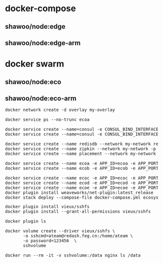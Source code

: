 # docker-compose
## shawoo/node:edge
## shawoo/node:edge-arm
# docker swarm
## shawoo/node:eco    
## shawoo/node:eco-arm

<pre>
docker network create -d overlay my-overlay

docker service ps --no-trunc ecoa

docker service create --name=consul -e CONSUL_BIND_INTERFACE=eth1 --network my-networ -p 8500:8500 --constraint 'node.hostname==cds' consul
docker service create --name=consul -e CONSUL_BIND_INTERFACE=eth0 --network my-network -p 8500:8500 consul

docker service create --name redisdb --network my-network redis
docker service create --name zipkin --network my-network -p 9411:9411 openzipkin/zipkin
docker service create --name placement --network my-network -p 50005:50005 daprio/dapr ./placement -port 50005

docker service create --name ecoa -e APP_ID=ecoa -e APP_PORT=3303 -p 3601:3500 --network my-network --constraint 'node.hostname==cds' shawoo/node:eco
docker service create --name ecob -e APP_ID=ecob -e APP_PORT=3303 -p 3602:3500 --network my-network --constraint 'node.hostname==cds' shawoo/node:eco

docker service create --name ecoc -e APP_ID=ecoc -e APP_PORT=3303 -p 3603:3500 --network my-network --constraint 'node.hostname==black-pearl' shawoo/node:eco-arm
docker service create --name ecod -e APP_ID=ecod -e APP_PORT=3303 -p 3604:3500 --network my-network --constraint 'node.hostname!=black-pearl' shawoo/node:eco
docker service create --name ecoe -e APP_ID=ecoe -e APP_PORT=8080 -p 3605:3500 --network my-network --constraint 'node.hostname==black-pearl' shawoo/java8:eco-arm
docker plugin install weaveworks/net-plugin:latest_release
docker stack deploy --compose-file docker-compose.yml ecosys
</pre>

<pre>
docker plugin install vieux/sshfs
docker plugin install --grant-all-permissions vieux/sshfs

docker plugin ls

docker volume create --driver vieux/sshfs \
       -o sshcmd=ateam@redash.feg.cn:/home/ateam \
       -o password=123456  \
       sshvolume

docker run --rm -it -v sshvolume:/data nginx ls /data
</pre>

